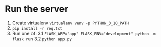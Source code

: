 # Run the server
1. Create virtualenv `virtualenv venv -p PYTHON_3_10_PATH`
2. `pip install -r req.txt`
3. Run one of:
3.1 `FLASK_APP="app" FLASK_ENV="development" python -m flask run`
3.2 `python app.py`
